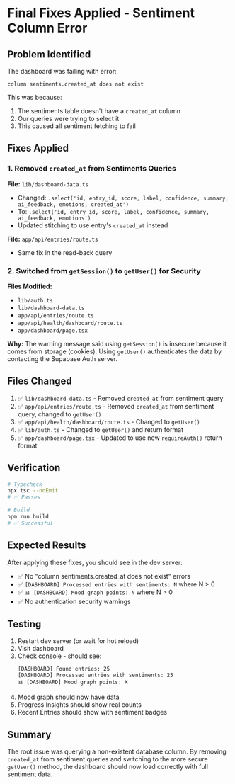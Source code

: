 # Final Fixes Applied - Sentiment Column Error

## Problem Identified

The dashboard was failing with error:
```
column sentiments.created_at does not exist
```

This was because:
1. The sentiments table doesn't have a `created_at` column
2. Our queries were trying to select it
3. This caused all sentiment fetching to fail

## Fixes Applied

### 1. Removed `created_at` from Sentiments Queries

**File:** `lib/dashboard-data.ts`
- Changed: `.select('id, entry_id, score, label, confidence, summary, ai_feedback, emotions, created_at')`
- To: `.select('id, entry_id, score, label, confidence, summary, ai_feedback, emotions')`
- Updated stitching to use entry's `created_at` instead

**File:** `app/api/entries/route.ts`
- Same fix in the read-back query

### 2. Switched from `getSession()` to `getUser()` for Security

**Files Modified:**
- `lib/auth.ts`
- `lib/dashboard-data.ts`
- `app/api/entries/route.ts`
- `app/api/health/dashboard/route.ts`
- `app/dashboard/page.tsx`

**Why:** The warning message said using `getSession()` is insecure because it comes from storage (cookies). Using `getUser()` authenticates the data by contacting the Supabase Auth server.

## Files Changed

1. ✅ `lib/dashboard-data.ts` - Removed `created_at` from sentiment query
2. ✅ `app/api/entries/route.ts` - Removed `created_at` from sentiment query, changed to `getUser()`
3. ✅ `app/api/health/dashboard/route.ts` - Changed to `getUser()`
4. ✅ `lib/auth.ts` - Changed to `getUser()` and return format
5. ✅ `app/dashboard/page.tsx` - Updated to use new `requireAuth()` return format

## Verification

```bash
# Typecheck
npx tsc --noEmit
# ✅ Passes

# Build  
npm run build
# ✅ Successful
```

## Expected Results

After applying these fixes, you should see in the dev server:
- ✅ No "column sentiments.created_at does not exist" errors
- ✅ `[DASHBOARD] Processed entries with sentiments: N` where N > 0
- ✅ `📊 [DASHBOARD] Mood graph points: N` where N > 0
- ✅ No authentication security warnings

## Testing

1. Restart dev server (or wait for hot reload)
2. Visit dashboard
3. Check console - should see:
   ```
   [DASHBOARD] Found entries: 25
   [DASHBOARD] Processed entries with sentiments: 25
   📊 [DASHBOARD] Mood graph points: X
   ```
4. Mood graph should now have data
5. Progress Insights should show real counts
6. Recent Entries should show with sentiment badges

## Summary

The root issue was querying a non-existent database column. By removing `created_at` from sentiment queries and switching to the more secure `getUser()` method, the dashboard should now load correctly with full sentiment data.

